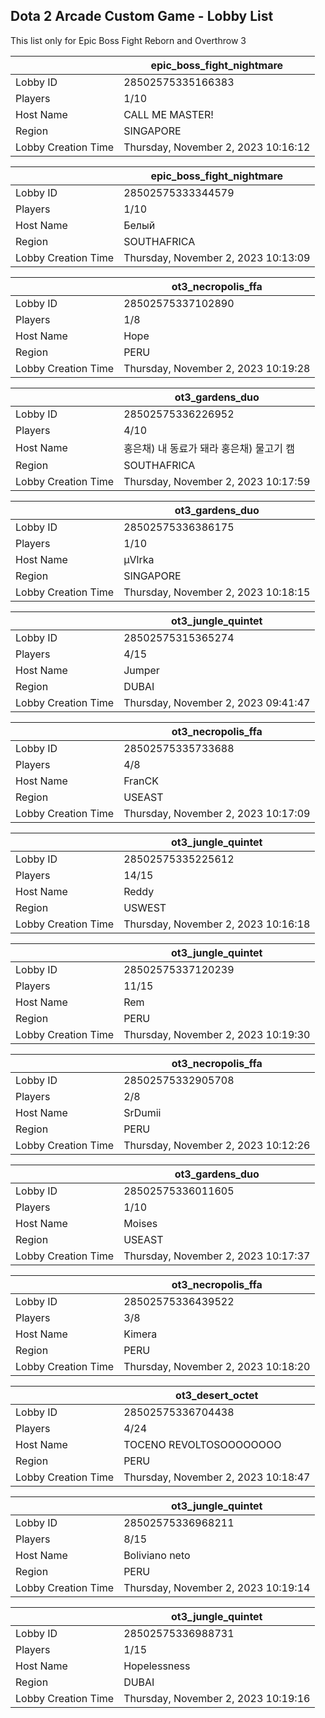## Dota 2 Arcade Custom Game - Lobby List

This list only for Epic Boss Fight Reborn and Overthrow 3

|  | epic_boss_fight_nightmare |
| ------ | ------ |
| Lobby ID | 28502575335166383 |
| Players | 1/10 |
| Host Name | CALL ME MASTER! |
| Region | SINGAPORE |
| Lobby Creation Time | Thursday, November 2, 2023 10:16:12 |


|  | epic_boss_fight_nightmare |
| ------ | ------ |
| Lobby ID | 28502575333344579 |
| Players | 1/10 |
| Host Name | Белый |
| Region | SOUTHAFRICA |
| Lobby Creation Time | Thursday, November 2, 2023 10:13:09 |


|  | ot3_necropolis_ffa |
| ------ | ------ |
| Lobby ID | 28502575337102890 |
| Players | 1/8 |
| Host Name | Hope |
| Region | PERU |
| Lobby Creation Time | Thursday, November 2, 2023 10:19:28 |


|  | ot3_gardens_duo |
| ------ | ------ |
| Lobby ID | 28502575336226952 |
| Players | 4/10 |
| Host Name | 홍은채) 내 동료가 돼라 홍은채) 물고기 캠 |
| Region | SOUTHAFRICA |
| Lobby Creation Time | Thursday, November 2, 2023 10:17:59 |


|  | ot3_gardens_duo |
| ------ | ------ |
| Lobby ID | 28502575336386175 |
| Players | 1/10 |
| Host Name | μVlrka |
| Region | SINGAPORE |
| Lobby Creation Time | Thursday, November 2, 2023 10:18:15 |


|  | ot3_jungle_quintet |
| ------ | ------ |
| Lobby ID | 28502575315365274 |
| Players | 4/15 |
| Host Name | Jumper |
| Region | DUBAI |
| Lobby Creation Time | Thursday, November 2, 2023 09:41:47 |


|  | ot3_necropolis_ffa |
| ------ | ------ |
| Lobby ID | 28502575335733688 |
| Players | 4/8 |
| Host Name | FranCK |
| Region | USEAST |
| Lobby Creation Time | Thursday, November 2, 2023 10:17:09 |


|  | ot3_jungle_quintet |
| ------ | ------ |
| Lobby ID | 28502575335225612 |
| Players | 14/15 |
| Host Name | Reddy |
| Region | USWEST |
| Lobby Creation Time | Thursday, November 2, 2023 10:16:18 |


|  | ot3_jungle_quintet |
| ------ | ------ |
| Lobby ID | 28502575337120239 |
| Players | 11/15 |
| Host Name | Rem |
| Region | PERU |
| Lobby Creation Time | Thursday, November 2, 2023 10:19:30 |


|  | ot3_necropolis_ffa |
| ------ | ------ |
| Lobby ID | 28502575332905708 |
| Players | 2/8 |
| Host Name | SrDumii |
| Region | PERU |
| Lobby Creation Time | Thursday, November 2, 2023 10:12:26 |


|  | ot3_gardens_duo |
| ------ | ------ |
| Lobby ID | 28502575336011605 |
| Players | 1/10 |
| Host Name | Moises |
| Region | USEAST |
| Lobby Creation Time | Thursday, November 2, 2023 10:17:37 |


|  | ot3_necropolis_ffa |
| ------ | ------ |
| Lobby ID | 28502575336439522 |
| Players | 3/8 |
| Host Name | Kimera |
| Region | PERU |
| Lobby Creation Time | Thursday, November 2, 2023 10:18:20 |


|  | ot3_desert_octet |
| ------ | ------ |
| Lobby ID | 28502575336704438 |
| Players | 4/24 |
| Host Name | TOCENO REVOLTOSOOOOOOOO |
| Region | PERU |
| Lobby Creation Time | Thursday, November 2, 2023 10:18:47 |


|  | ot3_jungle_quintet |
| ------ | ------ |
| Lobby ID | 28502575336968211 |
| Players | 8/15 |
| Host Name | Boliviano neto |
| Region | PERU |
| Lobby Creation Time | Thursday, November 2, 2023 10:19:14 |


|  | ot3_jungle_quintet |
| ------ | ------ |
| Lobby ID | 28502575336988731 |
| Players | 1/15 |
| Host Name | Hopelessness |
| Region | DUBAI |
| Lobby Creation Time | Thursday, November 2, 2023 10:19:16 |


